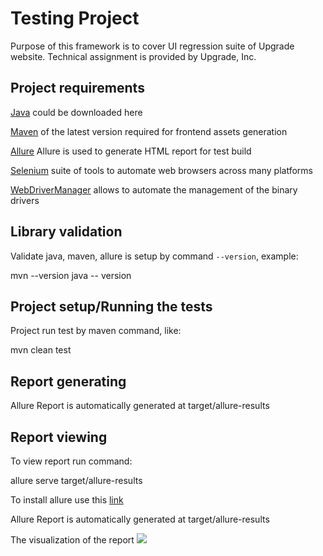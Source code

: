 # Testing Project

Purpose of this framework is to cover UI regression suite of Upgrade website.
Technical assignment is provided by Upgrade, Inc.


Project requirements
--------------------
[Java](https://www.oracle.com/technetwork/java/javase/downloads/jdk8-downloads-2133151.html) could be downloaded here 

[Maven](https://maven.apache.org/download.cgi) of the latest version required for frontend assets generation 


[Allure](https://docs.qameta.io/allure/#_installing_a_commandline) Allure is used to generate HTML report for test build

[Selenium](https://www.seleniumhq.org/) suite of tools to automate web browsers across many platforms

[WebDriverManager](https://github.com/bonigarcia/webdrivermanager) allows to automate the management of the binary drivers

Library validation
-------------
Validate java, maven, allure is setup by command `--version`, example:

mvn --version
java -- version

Project setup/Running the tests
-------------
Project run test by maven command, like:


mvn clean test


Report generating
-------------
Allure Report is automatically generated at target/allure-results

Report viewing
-------------

To view report run command:

allure serve target/allure-results


To install allure use this [link](https://docs.qameta.io/allure/#_installing_a_commandline)

Allure Report is automatically generated at target/allure-results

The visualization of the report
![](allure-report/graphs.png)

